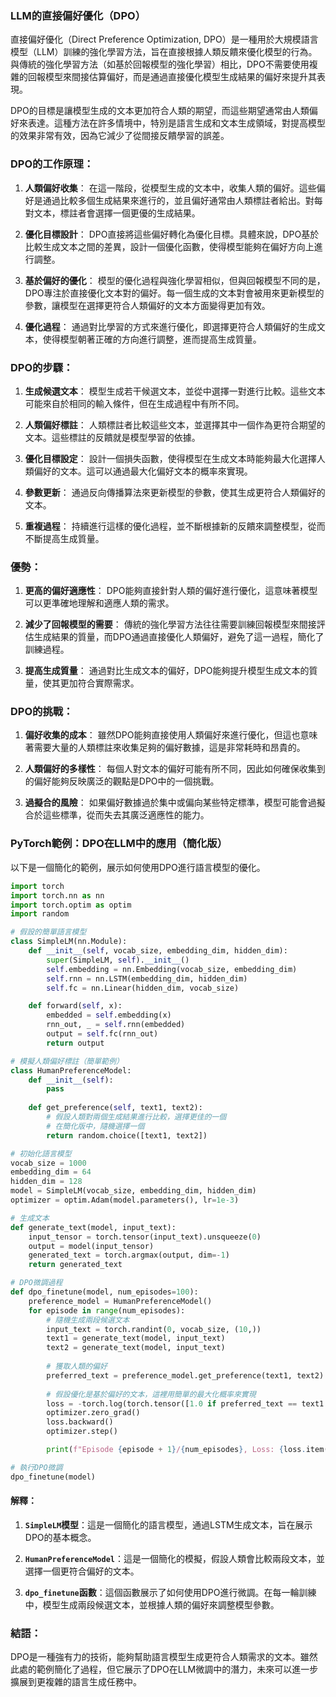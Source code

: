 ### LLM的直接偏好優化（DPO）

直接偏好優化（Direct Preference Optimization, DPO）是一種用於大規模語言模型（LLM）訓練的強化學習方法，旨在直接根據人類反饋來優化模型的行為。與傳統的強化學習方法（如基於回報模型的強化學習）相比，DPO不需要使用複雜的回報模型來間接估算偏好，而是通過直接優化模型生成結果的偏好來提升其表現。

DPO的目標是讓模型生成的文本更加符合人類的期望，而這些期望通常由人類偏好來表達。這種方法在許多情境中，特別是語言生成和文本生成領域，對提高模型的效果非常有效，因為它減少了從間接反饋學習的誤差。

### DPO的工作原理：
1. **人類偏好收集**：
   在這一階段，從模型生成的文本中，收集人類的偏好。這些偏好是通過比較多個生成結果來進行的，並且偏好通常由人類標註者給出。對每對文本，標註者會選擇一個更優的生成結果。

2. **優化目標設計**：
   DPO直接將這些偏好轉化為優化目標。具體來說，DPO基於比較生成文本之間的差異，設計一個優化函數，使得模型能夠在偏好方向上進行調整。

3. **基於偏好的優化**：
   模型的優化過程與強化學習相似，但與回報模型不同的是，DPO專注於直接優化文本對的偏好。每一個生成的文本對會被用來更新模型的參數，讓模型在選擇更符合人類偏好的文本方面變得更加有效。

4. **優化過程**：
   通過對比學習的方式來進行優化，即選擇更符合人類偏好的生成文本，使得模型朝著正確的方向進行調整，進而提高生成質量。

### DPO的步驟：
1. **生成候選文本**：
   模型生成若干候選文本，並從中選擇一對進行比較。這些文本可能來自於相同的輸入條件，但在生成過程中有所不同。

2. **人類偏好標註**：
   人類標註者比較這些文本，並選擇其中一個作為更符合期望的文本。這些標註的反饋就是模型學習的依據。

3. **優化目標設定**：
   設計一個損失函數，使得模型在生成文本時能夠最大化選擇人類偏好的文本。這可以通過最大化偏好文本的概率來實現。

4. **參數更新**：
   通過反向傳播算法來更新模型的參數，使其生成更符合人類偏好的文本。

5. **重複過程**：
   持續進行這樣的優化過程，並不斷根據新的反饋來調整模型，從而不斷提高生成質量。

### 優勢：
1. **更高的偏好適應性**：
   DPO能夠直接針對人類的偏好進行優化，這意味著模型可以更準確地理解和適應人類的需求。
   
2. **減少了回報模型的需要**：
   傳統的強化學習方法往往需要訓練回報模型來間接評估生成結果的質量，而DPO通過直接優化人類偏好，避免了這一過程，簡化了訓練過程。

3. **提高生成質量**：
   通過對比生成文本的偏好，DPO能夠提升模型生成文本的質量，使其更加符合實際需求。

### DPO的挑戰：
1. **偏好收集的成本**：
   雖然DPO能夠直接使用人類偏好來進行優化，但這也意味著需要大量的人類標註來收集足夠的偏好數據，這是非常耗時和昂貴的。

2. **人類偏好的多樣性**：
   每個人對文本的偏好可能有所不同，因此如何確保收集到的偏好能夠反映廣泛的觀點是DPO中的一個挑戰。

3. **過擬合的風險**：
   如果偏好數據過於集中或偏向某些特定標準，模型可能會過擬合於這些標準，從而失去其廣泛適應性的能力。

### PyTorch範例：DPO在LLM中的應用（簡化版）

以下是一個簡化的範例，展示如何使用DPO進行語言模型的優化。

```python
import torch
import torch.nn as nn
import torch.optim as optim
import random

# 假設的簡單語言模型
class SimpleLM(nn.Module):
    def __init__(self, vocab_size, embedding_dim, hidden_dim):
        super(SimpleLM, self).__init__()
        self.embedding = nn.Embedding(vocab_size, embedding_dim)
        self.rnn = nn.LSTM(embedding_dim, hidden_dim)
        self.fc = nn.Linear(hidden_dim, vocab_size)

    def forward(self, x):
        embedded = self.embedding(x)
        rnn_out, _ = self.rnn(embedded)
        output = self.fc(rnn_out)
        return output

# 模擬人類偏好標註（簡單範例）
class HumanPreferenceModel:
    def __init__(self):
        pass
    
    def get_preference(self, text1, text2):
        # 假設人類對兩個生成結果進行比較，選擇更佳的一個
        # 在簡化版中，隨機選擇一個
        return random.choice([text1, text2])

# 初始化語言模型
vocab_size = 1000
embedding_dim = 64
hidden_dim = 128
model = SimpleLM(vocab_size, embedding_dim, hidden_dim)
optimizer = optim.Adam(model.parameters(), lr=1e-3)

# 生成文本
def generate_text(model, input_text):
    input_tensor = torch.tensor(input_text).unsqueeze(0)
    output = model(input_tensor)
    generated_text = torch.argmax(output, dim=-1)
    return generated_text

# DPO微調過程
def dpo_finetune(model, num_episodes=100):
    preference_model = HumanPreferenceModel()
    for episode in range(num_episodes):
        # 隨機生成兩段候選文本
        input_text = torch.randint(0, vocab_size, (10,))
        text1 = generate_text(model, input_text)
        text2 = generate_text(model, input_text)
        
        # 獲取人類的偏好
        preferred_text = preference_model.get_preference(text1, text2)
        
        # 假設優化是基於偏好的文本，這裡用簡單的最大化概率來實現
        loss = -torch.log(torch.tensor([1.0 if preferred_text == text1 else 0.0], dtype=torch.float32))
        optimizer.zero_grad()
        loss.backward()
        optimizer.step()

        print(f"Episode {episode + 1}/{num_episodes}, Loss: {loss.item()}")

# 執行DPO微調
dpo_finetune(model)
```

#### 解釋：
1. **`SimpleLM`模型**：這是一個簡化的語言模型，通過LSTM生成文本，旨在展示DPO的基本概念。
   
2. **`HumanPreferenceModel`**：這是一個簡化的模擬，假設人類會比較兩段文本，並選擇一個更符合偏好的文本。

3. **`dpo_finetune`函數**：這個函數展示了如何使用DPO進行微調。在每一輪訓練中，模型生成兩段候選文本，並根據人類的偏好來調整模型參數。

### 結語：
DPO是一種強有力的技術，能夠幫助語言模型生成更符合人類需求的文本。雖然此處的範例簡化了過程，但它展示了DPO在LLM微調中的潛力，未來可以進一步擴展到更複雜的語言生成任務中。